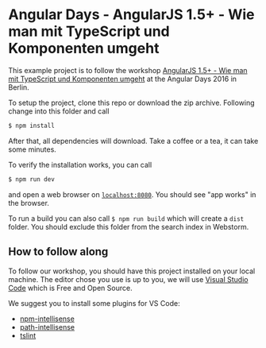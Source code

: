 # Angular Days - AngularJS 1.5+ - Wie man mit TypeScript und Komponenten umgeht

This example project is to follow the workshop [AngularJS 1.5+ - Wie man mit TypeScript und Komponenten umgeht](http://angular-days.de/session/angularjs-1-5-wie-man-mit-typescript-und-komponenten-umgeht/) at the Angular Days 2016 in Berlin.

To setup the project, clone this repo or download the zip archive. Following change into this folder and call

```bash
$ npm install
```

After that, all dependencies will download. Take a coffee or a tea, it can take some minutes.

To verify the installation works, you can call

```bash
$ npm run dev
```

and open a web browser on [`localhost:8080`](http://localhost:8080). You should see "app works" in the browser.

To run a build you can also call `$ npm run build` which will create a `dist` folder. You should exclude this folder from the search index in Webstorm.

## How to follow along

To follow our workshop, you should have this project installed on your local machine. The editor chose you use is up to you, we will use [Visual Studio Code](http://code.visualstudio.com/) which is Free and Open Source.

We suggest you to install some plugins for VS Code:

- [npm-intellisense](https://marketplace.visualstudio.com/items?itemName=christian-kohler.npm-intellisense)
- [path-intellisense](https://marketplace.visualstudio.com/items?itemName=christian-kohler.path-intellisense)
- [tslint](https://marketplace.visualstudio.com/items?itemName=eg2.tslint)
